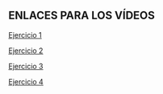 <h2>ENLACES PARA LOS VÍDEOS</h2>

[Ejercicio 1](https://youtu.be/WP_rYIlaWCI)

[Ejercicio 2](https://youtu.be/b9UTqPP6vDo)

[Ejercicio 3](https://youtu.be/htyFWayi-YQ)

[Ejercicio 4](https://youtu.be/8ZTHJ0kh_es)
